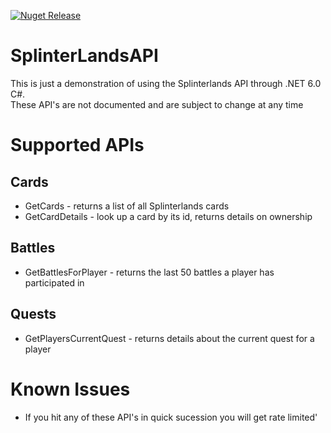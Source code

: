 [![Nuget Release](https://github.com/farpetrad/SplinterLandsAPI/actions/workflows/Publish.yaml/badge.svg?event=push)](https://github.com/farpetrad/SplinterLandsAPI/actions/workflows/Publish.yaml)

# SplinterLandsAPI

This is just a demonstration of using the Splinterlands API through .NET 6.0 C#.  
These API's are not documented and are subject to change at any time

# Supported APIs

## Cards

* GetCards - returns a list of all Splinterlands cards
* GetCardDetails - look up a card by its id, returns details on ownership

## Battles

* GetBattlesForPlayer - returns the last 50 battles a player has participated in

## Quests

* GetPlayersCurrentQuest - returns details about the current quest for a player


# Known Issues
- If you hit any of these API's in quick sucession you will get rate limited'
